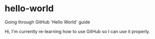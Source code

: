 # hello-world
Going through GitHub 'Hello World' guide 

Hi, I'm currently re-learning how to use GitHub so I can use it properly. 
